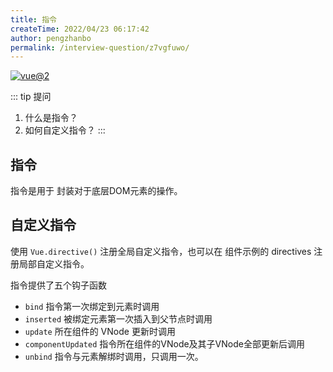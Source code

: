 ```yaml
---
title: 指令
createTime: 2022/04/23 06:17:42
author: pengzhanbo
permalink: /interview-question/z7vgfuwo/
---
```


[![vue@2](https://img.shields.io/badge/vue-%402-brightgreen)](https://cn.vuejs.org/)

::: tip 提问

1. 什么是指令？
2. 如何自定义指令？
:::

## 指令

指令是用于 封装对于底层DOM元素的操作。

## 自定义指令

使用 `Vue.directive()` 注册全局自定义指令，也可以在 组件示例的 directives 注册局部自定义指令。

指令提供了五个钩子函数

- `bind` 指令第一次绑定到元素时调用
- `inserted` 被绑定元素第一次插入到父节点时调用
- `update` 所在组件的 VNode 更新时调用
- `componentUpdated` 指令所在组件的VNode及其子VNode全部更新后调用
- `unbind` 指令与元素解绑时调用，只调用一次。
